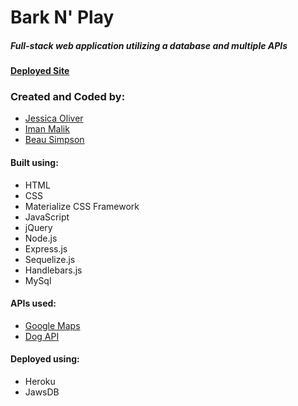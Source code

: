 # Bark N' Play

##### Full-stack web application utilizing a database and multiple APIs 
#### [Deployed Site](https://barknplay-jo-im-bs.herokuapp.com/)

### Created and Coded by:
- [Jessica Oliver](https://github.com/jnoliver88)
- [Iman Malik](https://github.com/imalik18)
- [Beau Simpson](https://github.com/beausimpson)

#### Built using:
- HTML
- CSS
- Materialize CSS Framework
- JavaScript
- jQuery
- Node.js
- Express.js
- Sequelize.js
- Handlebars.js
- MySql

#### APIs used:
- [Google Maps](https://cloud.google.com/maps-platform/)
- [Dog API](https://dog.ceo/dog-api/)

#### Deployed using:
- Heroku
- JawsDB

